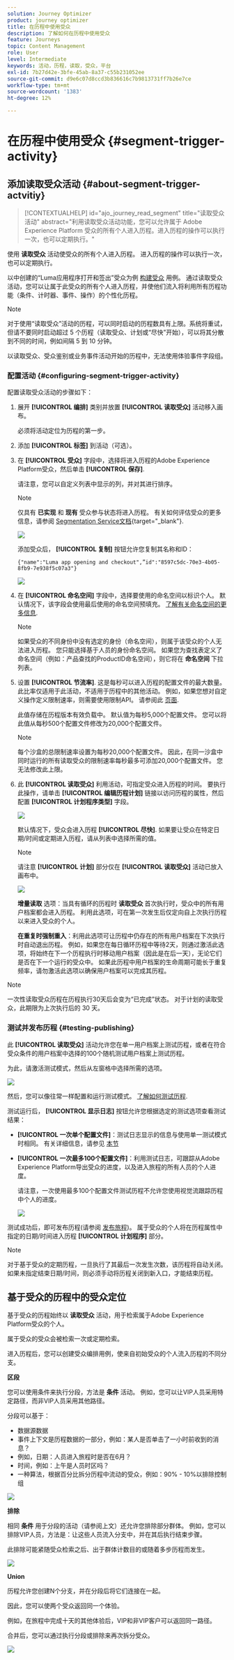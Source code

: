 ```yaml
---
solution: Journey Optimizer
product: journey optimizer
title: 在历程中使用受众
description: 了解如何在历程中使用受众
feature: Journeys
topic: Content Management
role: User
level: Intermediate
keywords: 活动，历程，读取，受众，平台
exl-id: 7b27d42e-3bfe-45ab-8a37-c55b231052ee
source-git-commit: d9e6c07d8ccd3b836616c7b9813731ff7b26e7ce
workflow-type: tm+mt
source-wordcount: '1383'
ht-degree: 12%

---
```


# 在历程中使用受众 {#segment-trigger-activity}

## 添加读取受众活动 {#about-segment-trigger-actvitiy}

>[!CONTEXTUALHELP]
>id="ajo_journey_read_segment"
>title="读取受众活动"
>abstract="利用读取受众活动功能，您可以允许属于 Adobe Experience Platform 受众的所有个人进入历程。进入历程的操作可以执行一次，也可以定期执行。"

使用 **读取受众** 活动使受众的所有个人进入历程。 进入历程的操作可以执行一次，也可以定期执行。

以中创建的“Luma应用程序打开和签出”受众为例 [构建受众](../audience/about-audiences.md) 用例。 通过读取受众活动，您可以让属于此受众的所有个人进入历程，并使他们流入将利用所有历程功能（条件、计时器、事件、操作）的个性化历程。

>[!NOTE]
>
>对于使用“读取受众”活动的历程，可以同时启动的历程数具有上限。系统将重试，但请不要同时启动超过 5 个历程（读取受众、计划或“尽快”开始），可以将其分散到不同的时间，例如间隔 5 到 10 分钟。
>
>以读取受众、受众鉴别或业务事件活动开始的历程中，无法使用体验事件字段组。

### 配置活动 {#configuring-segment-trigger-activity}

配置读取受众活动的步骤如下：

1. 展开 **[!UICONTROL 编排]** 类别并放置 **[!UICONTROL 读取受众]** 活动移入画布。

   必须将活动定位为历程的第一步。

1. 添加 **[!UICONTROL 标签]** 到活动（可选）。

1. 在 **[!UICONTROL 受众]** 字段中，选择将进入历程的Adobe Experience Platform受众，然后单击 **[!UICONTROL 保存]**.

   请注意，您可以自定义列表中显示的列，并对其进行排序。

   >[!NOTE]
   >
   >仅具有 **已实现** 和 **现有** 受众参与状态将进入历程。 有关如何评估受众的更多信息，请参阅 [Segmentation Service文档](https://experienceleague.adobe.com/docs/experience-platform/segmentation/tutorials/evaluate-a-segment.html#interpret-segment-results){target="_blank"}.

   ![](assets/read-segment-selection.png)

   添加受众后， **[!UICONTROL 复制]** 按钮允许您复制其名称和ID：

   `{"name":"Luma app opening and checkout",”id":"8597c5dc-70e3-4b05-8fb9-7e938f5c07a3"}`

   ![](assets/read-segment-copy.png)

1. 在 **[!UICONTROL 命名空间]** 字段中，选择要使用的命名空间以标识个人。 默认情况下，该字段会使用最后使用的命名空间预填充。 [了解有关命名空间的更多信息](../event/about-creating.md#select-the-namespace).

   >[!NOTE]
   >
   >如果受众的不同身份中没有选定的身份（命名空间），则属于该受众的个人无法进入历程。 您只能选择基于人员的身份命名空间。 如果您为查找表定义了命名空间（例如：产品查找的ProductID命名空间），则它将在 **命名空间** 下拉列表。

1. 设置 **[!UICONTROL 节流率]**. 这是每秒可以进入历程的配置文件的最大数量。 此比率仅适用于此活动，不适用于历程中的其他活动。 例如，如果您想对自定义操作定义限制速率，则需要使用限制API。 请参阅此 [页面](../configuration/throttling.md).

   此值存储在历程版本有效负载中。 默认值为每秒5,000个配置文件。 您可以将此值从每秒500个配置文件修改为20,000个配置文件。

   >[!NOTE]
   >
   >每个沙盒的总限制速率设置为每秒20,000个配置文件。 因此，在同一沙盒中同时运行的所有读取受众的限制速率每秒最多可添加20,000个配置文件。 您无法修改此上限。

1. 此 **[!UICONTROL 读取受众]** 利用活动，可指定受众进入历程的时间。 要执行此操作，请单击 **[!UICONTROL 编辑历程计划]** 链接以访问历程的属性，然后配置 **[!UICONTROL 计划程序类型]** 字段。

   ![](assets/read-segment-schedule.png)

   默认情况下，受众会进入历程 **[!UICONTROL 尽快]**. 如果要让受众在特定日期/时间或定期进入历程，请从列表中选择所需的值。

   >[!NOTE]
   >
   >请注意 **[!UICONTROL 计划]** 部分仅在 **[!UICONTROL 读取受众]** 活动已放入画布中。

   ![](assets/read-segment-schedule-list.png)

   **增量读取** 选项：当具有循环的历程时 **读取受众** 首次执行时，受众中的所有用户档案都会进入历程。 利用此选项，可在第一次发生后仅定向自上次执行历程以来进入受众的个人。

   **在重复时强制重入**：利用此选项可让历程中仍存在的所有用户档案在下次执行时自动退出历程。 例如，如果您在每日循环历程中等待2天，则通过激活此选项，将始终在下一个历程执行时移动用户档案（因此是在后一天），无论它们是否在下一个运行的受众中。 如果此历程中用户档案的生命周期可能长于重复频率，请勿激活此选项以确保用户档案可以完成其历程。

<!--

### Segment filters {#segment-filters}

[!CONTEXTUALHELP]
>id="jo_segment_filters"
>title="About segment filters"
>abstract="You can choose to target only the individuals who entered or exited a specific segment during a specific time window. For example, you can decide to only retrieve all the customers who entered the VIP segment since last week."

You can choose to target only the individuals who entered or exited a specific segment during a specific time window. For example, you can decide to only retrieve all the customers who entered the VIP segment since last week. Only the new VIP customers will be targeted. All the customers who were already part of the VIP segment before will be excluded.

To activate this mode, click the **Segment Filters** toggle. Two fields are displayed:

**Segment membership**: choose whether you want to listen to segment entrances or exits. 

**Lookback window**: define when you want to start to listen to entrances or exits. This lookback window is expressed in hours, starting from the moment the journey is triggered.  If you set this duration to 0, the journey will target all members of the segment. For recurring journeys, it will take into account all entrances/exits since the last time the journey was triggered.

-->

>[!NOTE]
>
>一次性读取受众历程在历程执行30天后会变为“已完成”状态。 对于计划的读取受众，此期限为上次执行后的 30 天。

### 测试并发布历程 {#testing-publishing}

此 **[!UICONTROL 读取受众]** 活动允许您在单一用户档案上测试历程，或者在符合受众条件的用户档案中选择的100个随机测试用户档案上测试历程。

为此，请激活测试模式，然后从左窗格中选择所需的选项。

![](assets/read-segment-test-mode.png)

然后，您可以像往常一样配置和运行测试模式。 [了解如何测试历程](testing-the-journey.md).

测试运行后， **[!UICONTROL 显示日志]** 按钮允许您根据选定的测试选项查看测试结果：

* **[!UICONTROL 一次单个配置文件]**：测试日志显示的信息与使用单一测试模式时相同。 有关详细信息，请参见 [本节](testing-the-journey.md#viewing_logs)

* **[!UICONTROL 一次最多100个配置文件]**：利用测试日志，可跟踪从Adobe Experience Platform导出受众的进度，以及进入旅程的所有人员的个人进度。

  请注意，一次使用最多100个配置文件测试历程不允许您使用视觉流跟踪历程中个人的进度。

  ![](assets/read-segment-log.png)

测试成功后，即可发布历程(请参阅 [发布旅程](publishing-the-journey.md))。 属于受众的个人将在历程属性中指定的日期/时间进入历程 **[!UICONTROL 计划程序]** 部分。

>[!NOTE]
>
>对于基于受众的定期历程，一旦执行了其最后一次发生次数，该历程将自动关闭。 如果未指定结束日期/时间，则必须手动将历程关闭到新入口，才能结束历程。

## 基于受众的历程中的受众定位

基于受众的历程始终以 **读取受众** 活动，用于检索属于Adobe Experience Platform受众的个人。

属于受众的受众会被检索一次或定期检索。

进入历程后，您可以创建受众编排用例，使来自初始受众的个人流入历程的不同分支。

**区段**

您可以使用条件来执行分段，方法是 **条件** 活动。 例如，您可以让VIP人员采用特定路径，而非VIP人员采用其他路径。

分段可以基于：

* 数据源数据
* 事件上下文是历程数据的一部分，例如：某人是否单击了一小时前收到的消息？
* 例如，日期：人员进入旅程时是否在6月？
* 时间，例如：上午是人员时区吗？
* 一种算法，根据百分比拆分历程中流动的受众，例如：90% - 10%以排除控制组

![](assets/read-segment-audience1.png)

**排除**

相同 **条件** 用于分段的活动（请参阅上文）还允许您排除部分群体。 例如，您可以排除VIP人员，方法是：让这些人员流入分支中，并在其后执行结束步骤。

此排除可能紧随受众检索之后、出于群体计数目的或随着多步历程而发生。

![](assets/read-segment-audience2.png)

**Union**

历程允许您创建N个分支，并在分段后将它们连接在一起。

因此，您可以使两个受众返回同一个体验。

例如，在旅程中完成十天的其他体验后，VIP和非VIP客户可以返回同一路径。

合并后，您可以通过执行分段或排除来再次拆分受众。

![](assets/read-segment-audience3.png)
